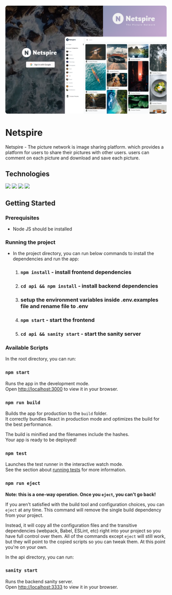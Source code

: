 ![](./src/assets/images/README.png)

# Netspire

Netspire - The picture network is image sharing platform. which provides a platform for users to share their pictures with other users. users can comment on each picture and download and save each picture.

## Technologies

![](https://img.shields.io/badge/React-20232A?style=for-the-badge&logo=react&logoColor=61DAFB) ![](https://img.shields.io/badge/Tailwind_CSS-38B2AC?style=for-the-badge&logo=tailwind-css&logoColor=white) ![](https://img.shields.io/badge/sanity-D14836?style=for-the-badge&logo=sanity&logoColor=white) ![](https://img.shields.io/badge/Netlify-00C7B7?style=for-the-badge&logo=netlify&logoColor=white)

## Getting Started

### Prerequisites

- Node JS should be installed

### Running the project

- In the project directory, you can run below commands to install the dependencies and run the app:

  1. ### `npm install` - install frontend dependencies
  2. ### `cd api && npm install` - install backend dependencies
  3. ### setup the environment variables inside .env.examples file and rename file to .env
  4. ### `npm start` - start the frontend
  5. ### `cd api && sanity start` - start the sanity server

### Available Scripts

In the root directory, you can run:

### `npm start`

Runs the app in the development mode.\
Open [http://localhost:3000](http://localhost:3000) to view it in your browser.

### `npm run build`

Builds the app for production to the `build` folder.\
It correctly bundles React in production mode and optimizes the build for the best performance.

The build is minified and the filenames include the hashes.\
Your app is ready to be deployed!

### `npm test`

Launches the test runner in the interactive watch mode.\
See the section about [running tests](https://facebook.github.io/create-react-app/docs/running-tests) for more information.

### `npm run eject`

**Note: this is a one-way operation. Once you `eject`, you can't go back!**

If you aren't satisfied with the build tool and configuration choices, you can `eject` at any time. This command will remove the single build dependency from your project.

Instead, it will copy all the configuration files and the transitive dependencies (webpack, Babel, ESLint, etc) right into your project so you have full control over them. All of the commands except `eject` will still work, but they will point to the copied scripts so you can tweak them. At this point you're on your own.

In the api directory, you can run:

### `sanity start`

Runs the backend sanity server.\
Open [http://localhost:3333](http://localhost:3333) to view it in your browser.
